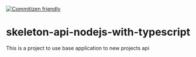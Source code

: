 [![Commitizen friendly](https://img.shields.io/badge/commitizen-friendly-brightgreen.svg)](http://commitizen.github.io/cz-cli/)

# skeleton-api-nodejs-with-typescript
This is a project to use base application to new projects api
